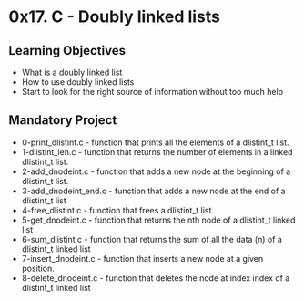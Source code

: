 # 0x17. C - Doubly linked lists

## Learning Objectives
- What is a doubly linked list
- How to use doubly linked lists
- Start to look for the right source of information without too much help

## Mandatory Project
- 0-print_dlistint.c - function that prints all the elements of a dlistint_t list.
- 1-dlistint_len.c - function that returns the number of elements in a linked dlistint_t list.
- 2-add_dnodeint.c - function that adds a new node at the beginning of a dlistint_t list.
- 3-add_dnodeint_end.c - function that adds a new node at the end of a dlistint_t list
- 4-free_dlistint.c - function that frees a dlistint_t list.
- 5-get_dnodeint.c - function that returns the nth node of a dlistint_t linked list
- 6-sum_dlistint.c - function that returns the sum of all the data (n) of a dlistint_t linked list
- 7-insert_dnodeint.c - function that inserts a new node at a given position.
- 8-delete_dnodeint.c - function that deletes the node at index index of a dlistint_t linked list
